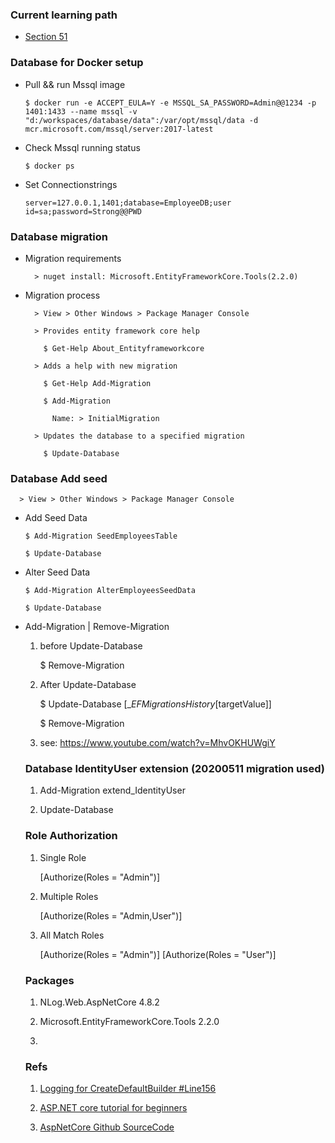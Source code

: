 ### Current learning path

* [Section 51](https://www.youtube.com/watch?v=qDUS8ocavBU)

### Database for Docker setup

- Pull && run Mssql image

      $ docker run -e ACCEPT_EULA=Y -e MSSQL_SA_PASSWORD=Admin@@1234 -p 1401:1433 --name mssql -v "d:/workspaces/database/data":/var/opt/mssql/data -d mcr.microsoft.com/mssql/server:2017-latest

- Check Mssql running status

      $ docker ps

- Set Connectionstrings

      server=127.0.0.1,1401;database=EmployeeDB;user id=sa;password=Strong@@PWD


### Database migration

- Migration requirements

        > nuget install: Microsoft.EntityFrameworkCore.Tools(2.2.0)

- Migration process

        > View > Other Windows > Package Manager Console

        > Provides entity framework core help

          $ Get-Help About_Entityframeworkcore

        > Adds a help with new migration

          $ Get-Help Add-Migration

          $ Add-Migration

            Name: > InitialMigration

        > Updates the database to a specified migration

          $ Update-Database

### Database Add seed

      > View > Other Windows > Package Manager Console

- Add Seed Data
 
      $ Add-Migration SeedEmployeesTable

      $ Update-Database

- Alter Seed Data

      $ Add-Migration AlterEmployeesSeedData

      $ Update-Database

- Add-Migration | Remove-Migration

  1. before Update-Database

      $ Remove-Migration

  2. After Update-Database

      $ Update-Database [__EFMigrationsHistory_[targetValue]]

      $ Remove-Migration

  3. see: https://www.youtube.com/watch?v=MhvOKHUWgiY

  ### Database IdentityUser extension (20200511 migration used)

  1. Add-Migration extend_IdentityUser

  2. Update-Database


  ### Role Authorization

  1. Single Role

      [Authorize(Roles = "Admin")]

  2. Multiple Roles

      [Authorize(Roles = "Admin,User")]
  
  3. All Match Roles

      [Authorize(Roles = "Admin")]
      [Authorize(Roles = "User")]

  ### Packages

  1. NLog.Web.AspNetCore 4.8.2

  2. Microsoft.EntityFrameworkCore.Tools 2.2.0

  3. 

  ### Refs

  1. [Logging for CreateDefaultBuilder #Line156](https://github.com/dotnet/aspnetcore/blob/master/src/DefaultBuilder/src/WebHost.cs)

  2. [ASP.NET core tutorial for beginners](https://www.youtube.com/playlist?list=PL6n9fhu94yhVkdrusLaQsfERmL_Jh4XmU)

  3. [AspNetCore Github SourceCode](https://github.com/dotnet/aspnetcore)

